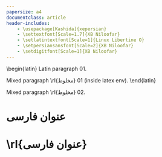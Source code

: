 ```yaml
---
papersize: a4
documentclass: article
header-includes:
    - \usepackage[Kashida]{xepersian}
    - \settextfont[Scale=1.7]{XB Niloofar}
    - \setlatintextfont[Scale=1]{Linux Libertine O}
    - \setpersiansansfont[Scale=2]{XB Niloofar}
    - \setdigitfont[Scale=1]{XB Niloofar}
---
```


\begin{latin}
Latin paragraph 01.

Mixed paragraph \rl{مخلوط} 01 (inside latex env).
\end{latin}

Mixed paragraph \rl{مخلوط} 02.

# عنوان فارسی

# \rl{عنوان فارسی}
